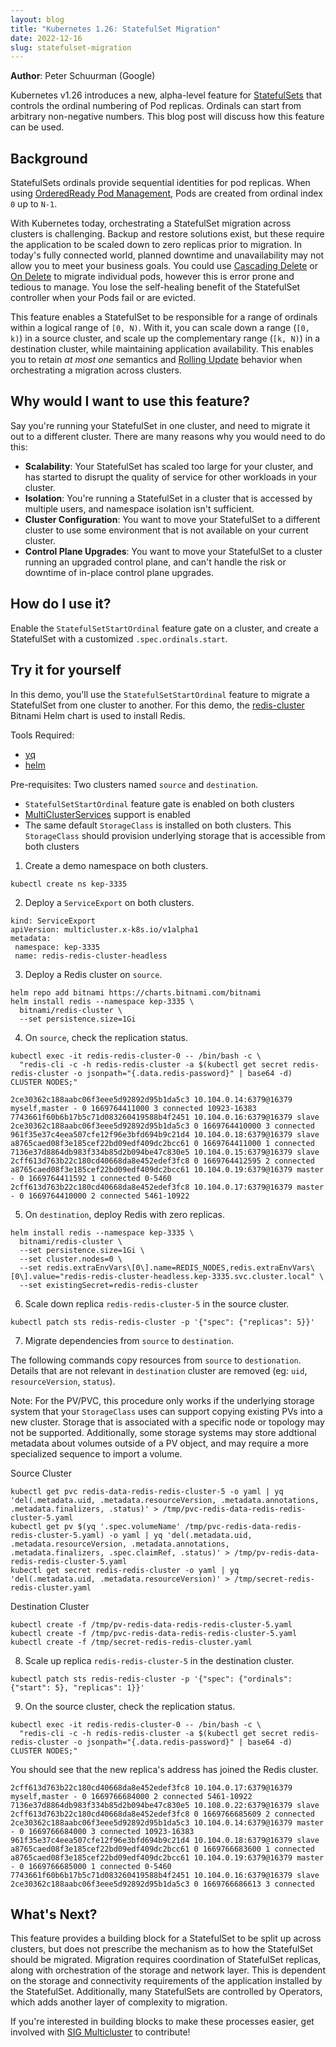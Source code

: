 ```yaml
---
layout: blog
title: "Kubernetes 1.26: StatefulSet Migration"
date: 2022-12-16
slug: statefulset-migration
---
```


**Author**: Peter Schuurman (Google)

Kubernetes v1.26 introduces a new, alpha-level feature for
[StatefulSets](/docs/concepts/workloads/controllers/statefulset/) that controls
the ordinal numbering of Pod replicas. Ordinals can start from arbitrary
non-negative numbers. This blog post will discuss how this feature can be
used.

## Background

StatefulSets ordinals provide sequential identities for pod replicas. When using
[OrderedReady Pod Management](/docs/tutorials/stateful-application/basic-stateful-set/#orderedready-pod-management),
Pods are created from ordinal index `0` up to `N-1`.

With Kubernetes today, orchestrating a StatefulSet migration across clusters is
challenging. Backup and restore solutions exist, but these require the
application to be scaled down to zero replicas prior to migration. In today's
fully connected world, planned downtime and unavailability may not allow you to
meet your business goals. You could use
[Cascading Delete](/docs/tutorials/stateful-application/basic-stateful-set/#cascading-delete)
or
[On Delete](/docs/tutorials/stateful-application/basic-stateful-set/#on-delete)
to migrate individual pods, however this is error prone and tedious to manage.
You lose the self-healing benefit of the StatefulSet controller when your Pods
fail or are evicted.

This feature enables a StatefulSet to be responsible for a range of ordinals
within a logical range of `[0, N)`. With it, you can scale down a range
(`[0, k)`) in a source cluster, and scale up the complementary range (`[k, N)`)
in a destination cluster, while maintaining application availability. This
enables you to retain *at most one* semantics and
[Rolling Update](/docs/tutorials/stateful-application/basic-stateful-set/#rolling-update)
behavior when orchestrating a migration across clusters.

## Why would I want to use this feature?

Say you're running your StatefulSet in one cluster, and need to migrate it out
to a different cluster. There are many reasons why you would need to do this:
 * **Scalability**: Your StatefulSet has scaled too large for your cluster, and
   has started to disrupt the quality of service for other workloads in your
   cluster.
 * **Isolation**: You're running a StatefulSet in a cluster that is accessed 
   by multiple users, and namespace isolation isn't sufficient.
 * **Cluster Configuration**: You want to move your StatefulSet to a different
   cluster to use some environment that is not available on your current
   cluster.
 * **Control Plane Upgrades**: You want to move your StatefulSet to a cluster
   running an upgraded control plane, and can't handle the risk or downtime of
   in-place control plane upgrades.

## How do I use it?

Enable the `StatefulSetStartOrdinal` feature gate on a cluster, and create a
StatefulSet with a customized `.spec.ordinals.start`.

## Try it for yourself

In this demo, you'll use the `StatefulSetStartOrdinal` feature to migrate a
StatefulSet from one cluster to another. For this demo, the
[redis-cluster](https://github.com/bitnami/charts/tree/main/bitnami/redis-cluster)
Bitnami Helm chart is used to install Redis.

Tools Required:
 * [yq](https://github.com/mikefarah/yq)
 * [helm](https://helm.sh/docs/helm/helm_install/)

Pre-requisites: Two clusters named `source` and `destination`.
 * `StatefulSetStartOrdinal` feature gate is enabled on both clusters
 * [MultiClusterServices](https://github.com/kubernetes/enhancements/tree/master/keps/sig-multicluster/1645-multi-cluster-services-api)
support is enabled
 * The same default `StorageClass` is installed on both clusters. This
   `StorageClass` should provision underlying storage that is accessible from
   both clusters

1. Create a demo namespace on both clusters.

```
kubectl create ns kep-3335
```

2. Deploy a `ServiceExport` on both clusters.

```
kind: ServiceExport
apiVersion: multicluster.x-k8s.io/v1alpha1
metadata:
 namespace: kep-3335
 name: redis-redis-cluster-headless
```

3. Deploy a Redis cluster on `source`.

```
helm repo add bitnami https://charts.bitnami.com/bitnami
helm install redis --namespace kep-3335 \
  bitnami/redis-cluster \
  --set persistence.size=1Gi
```

4. On `source`, check the replication status.

```
kubectl exec -it redis-redis-cluster-0 -- /bin/bash -c \
  "redis-cli -c -h redis-redis-cluster -a $(kubectl get secret redis-redis-cluster -o jsonpath="{.data.redis-password}" | base64 -d) CLUSTER NODES;"
```

```
2ce30362c188aabc06f3eee5d92892d95b1da5c3 10.104.0.14:6379@16379 myself,master - 0 1669764411000 3 connected 10923-16383                                                                                                                                              
7743661f60b6b17b5c71d083260419588b4f2451 10.104.0.16:6379@16379 slave 2ce30362c188aabc06f3eee5d92892d95b1da5c3 0 1669764410000 3 connected                                                                                             
961f35e37c4eea507cfe12f96e3bfd694b9c21d4 10.104.0.18:6379@16379 slave a8765caed08f3e185cef22bd09edf409dc2bcc61 0 1669764411000 1 connected                                                                                                             
7136e37d8864db983f334b85d2b094be47c830e5 10.104.0.15:6379@16379 slave 2cff613d763b22c180cd40668da8e452edef3fc8 0 1669764412595 2 connected                                                                                                                    
a8765caed08f3e185cef22bd09edf409dc2bcc61 10.104.0.19:6379@16379 master - 0 1669764411592 1 connected 0-5460                                                                                                                                                   
2cff613d763b22c180cd40668da8e452edef3fc8 10.104.0.17:6379@16379 master - 0 1669764410000 2 connected 5461-10922
```

5. On `destination`, deploy Redis with zero replicas.

```
helm install redis --namespace kep-3335 \
  bitnami/redis-cluster \
  --set persistence.size=1Gi \
  --set cluster.nodes=0 \
  --set redis.extraEnvVars\[0\].name=REDIS_NODES,redis.extraEnvVars\[0\].value="redis-redis-cluster-headless.kep-3335.svc.cluster.local" \
  --set existingSecret=redis-redis-cluster
```

6. Scale down replica `redis-redis-cluster-5` in the source cluster.

```
kubectl patch sts redis-redis-cluster -p '{"spec": {"replicas": 5}}'
```

7. Migrate dependencies from `source` to `destination`.

The following commands copy resources from `source` to `destionation`. Details
that are not relevant in `destination` cluster are removed (eg: `uid`,
`resourceVersion`, `status`).

Note: For the PV/PVC, this procedure only works if the underlying storage system
      that your `StorageClass` uses can support copying existing PVs into a
      new cluster. Storage that is associated with a specific node or topology
      may not be supported. Additionally, some storage systems may store
      addtional metadata about volumes outside of a PV object, and may require
      a more specialized sequence to import a volume.

Source Cluster

```
kubectl get pvc redis-data-redis-redis-cluster-5 -o yaml | yq 'del(.metadata.uid, .metadata.resourceVersion, .metadata.annotations, .metadata.finalizers, .status)' > /tmp/pvc-redis-data-redis-redis-cluster-5.yaml
kubectl get pv $(yq '.spec.volumeName' /tmp/pvc-redis-data-redis-redis-cluster-5.yaml) -o yaml | yq 'del(.metadata.uid, .metadata.resourceVersion, .metadata.annotations, .metadata.finalizers, .spec.claimRef, .status)' > /tmp/pv-redis-data-redis-redis-cluster-5.yaml
kubectl get secret redis-redis-cluster -o yaml | yq 'del(.metadata.uid, .metadata.resourceVersion)' > /tmp/secret-redis-redis-cluster.yaml
```

Destination Cluster

```
kubectl create -f /tmp/pv-redis-data-redis-redis-cluster-5.yaml
kubectl create -f /tmp/pvc-redis-data-redis-redis-cluster-5.yaml
kubectl create -f /tmp/secret-redis-redis-cluster.yaml
```

8. Scale up replica `redis-redis-cluster-5` in the destination cluster.

```
kubectl patch sts redis-redis-cluster -p '{"spec": {"ordinals": {"start": 5}, "replicas": 1}}'
```

9. On the source cluster, check the replication status.

```
kubectl exec -it redis-redis-cluster-0 -- /bin/bash -c \
  "redis-cli -c -h redis-redis-cluster -a $(kubectl get secret redis-redis-cluster -o jsonpath="{.data.redis-password}" | base64 -d) CLUSTER NODES;"
```

You should see that the new replica's address has joined the Redis cluster.

```
2cff613d763b22c180cd40668da8e452edef3fc8 10.104.0.17:6379@16379 myself,master - 0 1669766684000 2 connected 5461-10922
7136e37d8864db983f334b85d2b094be47c830e5 10.108.0.22:6379@16379 slave 2cff613d763b22c180cd40668da8e452edef3fc8 0 1669766685609 2 connected
2ce30362c188aabc06f3eee5d92892d95b1da5c3 10.104.0.14:6379@16379 master - 0 1669766684000 3 connected 10923-16383
961f35e37c4eea507cfe12f96e3bfd694b9c21d4 10.104.0.18:6379@16379 slave a8765caed08f3e185cef22bd09edf409dc2bcc61 0 1669766683600 1 connected
a8765caed08f3e185cef22bd09edf409dc2bcc61 10.104.0.19:6379@16379 master - 0 1669766685000 1 connected 0-5460
7743661f60b6b17b5c71d083260419588b4f2451 10.104.0.16:6379@16379 slave 2ce30362c188aabc06f3eee5d92892d95b1da5c3 0 1669766686613 3 connected
```

## What's Next?

This feature provides a building block for a StatefulSet to be split up across
clusters, but does not prescribe the mechanism as to how the StatefulSet should
be migrated. Migration requires coordination of StatefulSet replicas, along with
orchestration of the storage and network layer. This is dependent on the storage
and connectivity requirements of the application installed by the StatefulSet.
Additionally, many StatefulSets are controlled by Operators, which adds another
layer of complexity to migration.

If you're interested in building blocks to make these processes easier, get
involved with
[SIG Multicluster](https://github.com/kubernetes/community/blob/master/sig-multicluster)
to contribute!
